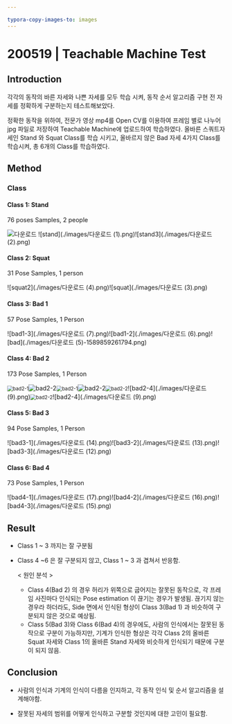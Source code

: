 ```yaml
---

typora-copy-images-to: images
---
```


# 200519 | Teachable Machine Test

## Introduction

 각각의 동작의 바른 자세와 나쁜 자세를 모두 학습 시켜, 동작 순서 알고리즘 구현 전 자세를 정확하게 구분하는지 테스트해보았다.

 정확한 동작을 위하여, 전문가 영상 mp4를 Open CV를 이용하여 프레임 별로 나누어 jpg 파일로 저장하여 Teachable Machine에 업로드하여 학습하였다. 올바른 스쿼트자 세인 Stand 와 Squat Class를 학습 시키고, 올바르지 않은 Bad 자세 4가지 Class를 학습시켜, 총 6개의 Class를 학습하였다.



## Method

### Class

#### Class 1: Stand

76 poses Samples, 2 people

![다운로드](./images/다운로드.png) ![stand](./images/다운로드 (1).png)![stand3](./images/다운로드 (2).png)



#### Class 2: Squat

31 Pose Samples, 1 person

![squat2](./images/다운로드 (4).png)![squat](./images/다운로드 (3).png)



#### Class 3: Bad 1

57 Pose Samples, 1 Person

![bad1-3](./images/다운로드 (7).png)![bad1-2](./images/다운로드 (6).png)![bad](./images/다운로드 (5)-1589859261794.png)



#### Class 4: Bad 2

173 Pose Samples, 1 Person

<img src="./images/다운로드 (8).png" alt="bad2-1" style="zoom:80%;" /><img src="./images/다운로드 (11).png" alt="bad2-2" /><img src="./images/다운로드 (8).png" alt="bad2-1" style="zoom:80%;" /><img src="./images/다운로드 (11).png" alt="bad2-2" /><img src="./images/다운로드 (11).png" alt="bad2-2" style="zoom:80%;" />![bad2-4](./images/다운로드 (9).png)<img src="./images/다운로드 (11).png" alt="bad2-2" style="zoom:80%;" />![bad2-4](./images/다운로드 (9).png)



#### Class 5: Bad 3

 94 Pose Samples, 1 Person

![bad3-1](./images/다운로드 (14).png)![bad3-2](./images/다운로드 (13).png)![bad3-3](./images/다운로드 (12).png)



#### Class 6: Bad 4

73 Pose Samples, 1 Person

![bad4-1](./images/다운로드 (17).png)![bad4-2](./images/다운로드 (16).png)![bad4-3](./images/다운로드 (15).png)





## Result

- Class 1 ~ 3 까지는 잘 구분됨

- Class 4 ~6 은 잘 구분되지 않고, Class 1 ~ 3 과 겹쳐서 반응함.

  < 원인 분석 >

  - Class 4(Bad 2) 의 경우 허리가 위쪽으로 굽어지는 잘못된 동작으로, 각 프레임 사진마다 인식되는 Pose estimation 이 끊기는 경우가 발생됨. 끊기지 않는 경우라 하더라도, Side 면에서 인식된 형상이 Class 3(Bad 1) 과 비슷하여 구분되지 않은 것으로 예상됨.
  - Class 5(Bad 3)와 Class 6(Bad 4)의 경우에도, 사람의 인식에서는 잘못된 동작으로 구분이 가능하지만, 기계가 인식한 형상은 각각 Class 2의 올바른 Squat 자세와 Class 1의 올바른 Stand 자세와 비슷하게 인식되기 때문에 구분이 되지 않음.

  

## Conclusion

- 사람의 인식과 기계의 인식이 다름을 인지하고, 각 동작 인식 및 순서 알고리즘을 설계해야함.

- 잘못된 자세의 범위를 어떻게 인식하고 구분할 것인지에 대한 고민이 필요함.